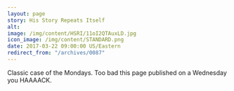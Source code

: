 ```yaml
---
layout: page
story: His Story Repeats Itself
alt:
image: /img/content/HSRI/11oI2QTAuxLD.jpg
icon_image: /img/content/STANDARD.png
date: 2017-03-22 09:00:00 US/Eastern
redirect_from: "/archives/0087"
---
```

Classic case of the Mondays. Too bad this page published on a Wednesday you HAAAACK.
